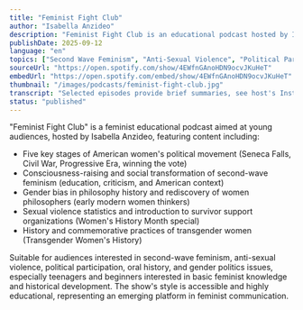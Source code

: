 ```yaml
---
title: "Feminist Fight Club"
author: "Isabella Anzideo"
description: "Feminist Fight Club is an educational podcast hosted by Isabella Anzideo, introducing feminist history and contemporary issues in an accessible way. The show's content covers American women's political history, second-wave feminism, gender bias in philosophy, sexual violence statistics and survivor support, and transgender women's history. With a friendly style aimed at Gen Z, it's suitable for feminist beginners and teenage audiences. Spotify rating of 5.0 (1 review), representing an emerging voice among educational feminist podcasts."
publishDate: 2025-09-12
language: "en"
topics: ["Second Wave Feminism", "Anti-Sexual Violence", "Political Participation", "Oral History", "Gender Politics"]
sourceUrl: "https://open.spotify.com/show/4EWfnGAnoHDN9ocvJKuHeT"
embedUrl: "https://open.spotify.com/embed/show/4EWfnGAnoHDN9ocvJKuHeT"
thumbnail: "/images/podcasts/feminist-fight-club.jpg"
transcript: "Selected episodes provide brief summaries, see host's Instagram @bellaanzideo_"
status: "published"
---
```


"Feminist Fight Club" is a feminist educational podcast aimed at young audiences, hosted by Isabella Anzideo, featuring content including:

- Five key stages of American women's political movement (Seneca Falls, Civil War, Progressive Era, winning the vote)
- Consciousness-raising and social transformation of second-wave feminism (education, criticism, and American context)
- Gender bias in philosophy history and rediscovery of women philosophers (early modern women thinkers)
- Sexual violence statistics and introduction to survivor support organizations (Women's History Month special)
- History and commemorative practices of transgender women (Transgender Women's History)

Suitable for audiences interested in second-wave feminism, anti-sexual violence, political participation, oral history, and gender politics issues, especially teenagers and beginners interested in basic feminist knowledge and historical development. The show's style is accessible and highly educational, representing an emerging platform in feminist communication.